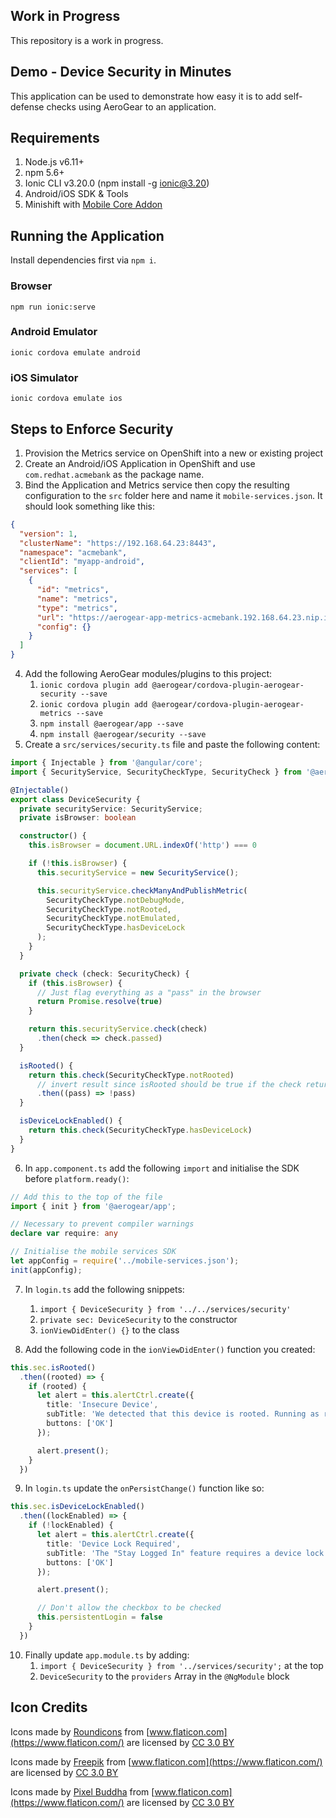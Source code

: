 ## Work in Progress
This repository is a work in progress.

## Demo - Device Security in Minutes
This application can be used to demonstrate how easy it is to add self-defense
checks using AeroGear to an application.

## Requirements

1. Node.js v6.11+
2. npm 5.6+
3. Ionic CLI v3.20.0 (npm install -g ionic@3.20)
4. Android/iOS SDK & Tools
5. Minishift with [Mobile Core Addon](https://github.com/aerogear/minishift-mobilecore-addon)

## Running the Application
Install dependencies first via `npm i`.

### Browser
`npm run ionic:serve`

### Android Emulator
`ionic cordova emulate android`

### iOS Simulator
`ionic cordova emulate ios`


## Steps to Enforce Security
1. Provision the Metrics service on OpenShift into a new or existing project
2. Create an Android/iOS Application in OpenShift and use `com.redhat.acmebank`
as the package name.
3. Bind the Application and Metrics service then copy the resulting
configuration to the `src` folder here and name it `mobile-services.json`. It
should look something like this:

```json
{
  "version": 1,
  "clusterName": "https://192.168.64.23:8443",
  "namespace": "acmebank",
  "clientId": "myapp-android",
  "services": [
    {
      "id": "metrics",
      "name": "metrics",
      "type": "metrics",
      "url": "https://aerogear-app-metrics-acmebank.192.168.64.23.nip.io/metrics",
      "config": {}
    }
  ]
}

```

4. Add the following AeroGear modules/plugins to this project:
    1. `ionic cordova plugin add @aerogear/cordova-plugin-aerogear-security --save`
    2. `ionic cordova plugin add @aerogear/cordova-plugin-aerogear-metrics --save`
    3. `npm install @aerogear/app --save`
    4. `npm install @aerogear/security --save`
5. Create a `src/services/security.ts` file and paste the following content:

```ts
import { Injectable } from '@angular/core';
import { SecurityService, SecurityCheckType, SecurityCheck } from '@aerogear/security';

@Injectable()
export class DeviceSecurity {
  private securityService: SecurityService;
  private isBrowser: boolean

  constructor() {
    this.isBrowser = document.URL.indexOf('http') === 0

    if (!this.isBrowser) {
      this.securityService = new SecurityService();

      this.securityService.checkManyAndPublishMetric(
        SecurityCheckType.notDebugMode,
        SecurityCheckType.notRooted,
        SecurityCheckType.notEmulated,
        SecurityCheckType.hasDeviceLock
      );
    }
  }

  private check (check: SecurityCheck) {
    if (this.isBrowser) {
      // Just flag everything as a "pass" in the browser
      return Promise.resolve(true)
    }

    return this.securityService.check(check)
      .then(check => check.passed)
  }

  isRooted() {
    return this.check(SecurityCheckType.notRooted)
      // invert result since isRooted should be true if the check returns false
      .then((pass) => !pass)
  }

  isDeviceLockEnabled() {
    return this.check(SecurityCheckType.hasDeviceLock)
  }
}
```

6. In `app.component.ts` add the following `import` and initialise the SDK
before `platform.ready()`:

```ts
// Add this to the top of the file
import { init } from '@aerogear/app';

// Necessary to prevent compiler warnings
declare var require: any

// Initialise the mobile services SDK
let appConfig = require('../mobile-services.json');
init(appConfig);
```

7. In `login.ts` add the following snippets:
    1. `import { DeviceSecurity } from '../../services/security'`
    2. `private sec: DeviceSecurity` to the constructor
    3. `ionViewDidEnter() {}` to the class

8. Add the following code in the `ionViewDidEnter()` function you created:

```ts
this.sec.isRooted()
  .then((rooted) => {
    if (rooted) {
      let alert = this.alertCtrl.create({
        title: 'Insecure Device',
        subTitle: 'We detected that this device is rooted. Running as root increases the likelihood of your device being compromised by malicious software that is designed to steal passwords and financial information. Continued use of this application is done so at your own risk.',
        buttons: ['OK']
      });

      alert.present();
    }
  })
```

9. In `login.ts` update the `onPersistChange()` function like so:

```ts
this.sec.isDeviceLockEnabled()
  .then((lockEnabled) => {
    if (!lockEnabled) {
      let alert = this.alertCtrl.create({
        title: 'Device Lock Required',
        subTitle: 'The "Stay Logged In" feature requires a device lock to be enabled. Update your device security settings and try again.',
        buttons: ['OK']
      });

      alert.present();

      // Don't allow the checkbox to be checked
      this.persistentLogin = false
    }
  })
```

10. Finally update `app.module.ts` by adding:
    1. `import { DeviceSecurity } from '../services/security';` at the top
    2. `DeviceSecurity` to the `providers` Array in the `@NgModule` block

## Icon Credits
Icons made by [Roundicons](https://www.flaticon.com/authors/roundicons) from 
[www.flaticon.com](https://www.flaticon.com/) are licensed by
[CC 3.0 BY](http://creativecommons.org/licenses/by/3.0/)

Icons made by [Freepik](http://www.freepik.com) from 
[www.flaticon.com](https://www.flaticon.com/) are licensed by
[CC 3.0 BY](http://creativecommons.org/licenses/by/3.0/)

Icons made by [Pixel Buddha](https://www.flaticon.com/authors/pixel-buddha) from 
[www.flaticon.com](https://www.flaticon.com/) are licensed by [CC 3.0 BY](http://creativecommons.org/licenses/by/3.0/)
